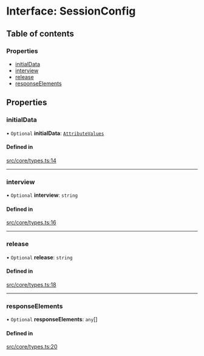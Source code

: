 # Interface: SessionConfig

## Table of contents

### Properties

- [initialData](../wiki/SessionConfig#initialdata)
- [interview](../wiki/SessionConfig#interview)
- [release](../wiki/SessionConfig#release)
- [responseElements](../wiki/SessionConfig#responseelements)

## Properties

### initialData

• `Optional` **initialData**: [`AttributeValues`](../wiki/Exports#attributevalues)

#### Defined in

[src/core/types.ts:14](https://github.com/decisively-io/interview-sdk/blob/314e8ff/src/core/types.ts#L14)

___

### interview

• `Optional` **interview**: `string`

#### Defined in

[src/core/types.ts:16](https://github.com/decisively-io/interview-sdk/blob/314e8ff/src/core/types.ts#L16)

___

### release

• `Optional` **release**: `string`

#### Defined in

[src/core/types.ts:18](https://github.com/decisively-io/interview-sdk/blob/314e8ff/src/core/types.ts#L18)

___

### responseElements

• `Optional` **responseElements**: `any`[]

#### Defined in

[src/core/types.ts:20](https://github.com/decisively-io/interview-sdk/blob/314e8ff/src/core/types.ts#L20)
